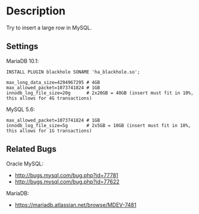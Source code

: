 Description
===========

Try to insert a large row in MySQL.


Settings
--------

MariaDB 10.1:

    INSTALL PLUGIN blackhole SONAME 'ha_blackhole.so';

    max_long_data_size=4294967295 # 4GB
    max_allowed_packet=1073741824 # 1GB
    innodb_log_file_size=20g      # 2x20GB = 40GB (insert must fit in 10%, this allows for 4G transactions)

MySQL 5.6:

    max_allowed_packet=1073741824 # 1GB
    innodb_log_file_size=5g       # 2x5GB = 10GB (insert must fit in 10%, this allows for 1G transactions)

Related Bugs
------------

Oracle MySQL:
* http://bugs.mysql.com/bug.php?id=77781
* http://bugs.mysql.com/bug.php?id=77622

MariaDB:
* https://mariadb.atlassian.net/browse/MDEV-7481
